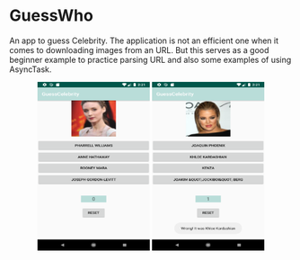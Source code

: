 # GuessWho
An app to guess Celebrity. The application is not an efficient one when it comes to downloading images from an URL. But this serves as a good beginner example to practice parsing URL and also some examples of using AsyncTask.
<p align="center">
  <img width="200" height="300" src="/screenshots/App.png">
  <img width="200" height="300" src="/screenshots/Wrong.png">
</p>
